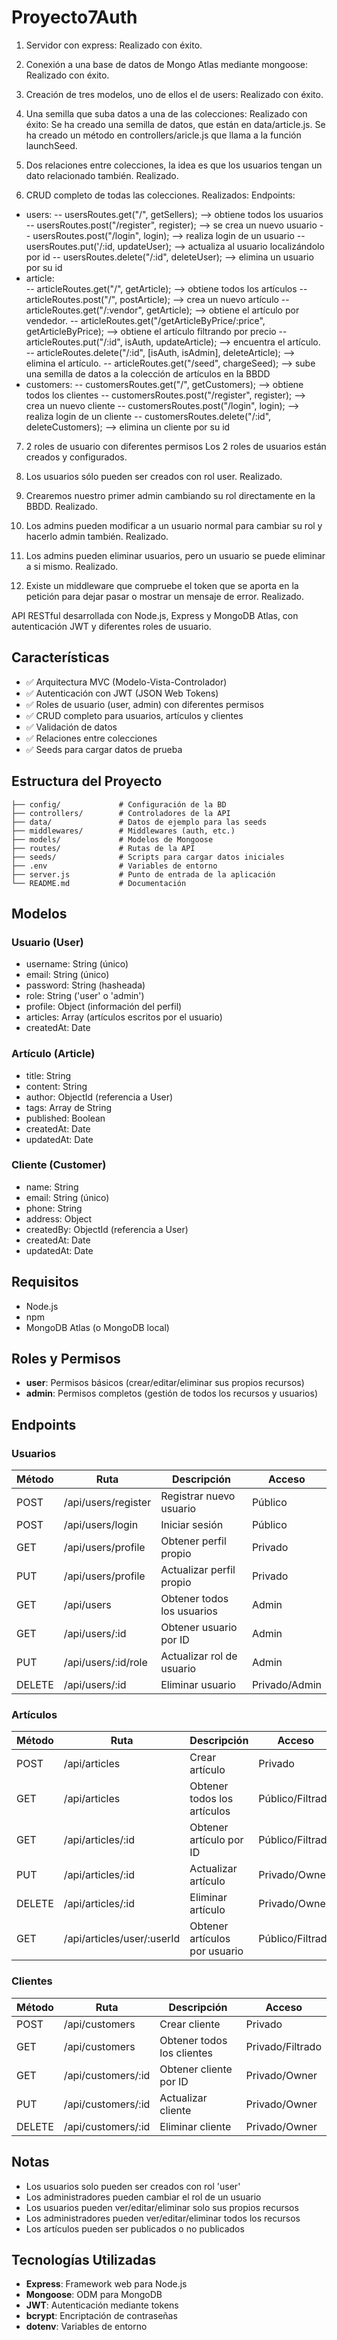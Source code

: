 # Proyecto7Auth

1. Servidor con express:
Realizado con éxito.

2. Conexión a una base de datos de Mongo Atlas mediante mongoose:
Realizado con éxito.

3. Creación de tres modelos, uno de ellos el de users:
Realizado con éxito.

4. Una semilla que suba datos a una de las colecciones:
Realizado con éxito: 
Se ha creado una semilla de datos, que están en data/article.js. 
Se ha creado un método en controllers/aricle.js que llama a la función launchSeed. 

5. Dos relaciones entre colecciones, la idea es que los usuarios tengan un dato relacionado también.
Realizado.

6. CRUD completo de todas las colecciones. Realizados:
Endpoints: 
- users: 
  -- usersRoutes.get("/", getSellers);  --> obtiene todos los usuarios
  -- usersRoutes.post("/register", register);  --> se crea un nuevo usuario
  -- usersRoutes.post("/login", login);  --> realiza login de un usuario
  -- usersRoutes.put('/:id, updateUser); --> actualiza al usuario localizándolo por id
  -- usersRoutes.delete("/:id", deleteUser);  --> elimina un usuario por su id
- article:  
  -- articleRoutes.get("/", getArticle);  --> obtiene todos los artículos
  -- articleRoutes.post("/", postArticle);  --> crea un nuevo artículo
  -- articleRoutes.get("/:vendor", getArticle); --> obtiene el artículo por vendedor.
  -- articleRoutes.get("/getArticleByPrice/:price", getArticleByPrice);  --> obtiene el artículo filtrando por precio
  -- articleRoutes.put("/:id", isAuth, updateArticle); --> encuentra el artículo.
  -- articleRoutes.delete("/:id", [isAuth, isAdmin], deleteArticle); --> elimina el artículo.
  -- articleRoutes.get("/seed", chargeSeed);  --> sube una semilla de datos a la colección de artículos en la BBDD
- customers: 
  -- customersRoutes.get("/", getCustomers);  --> obtiene todos los clientes
  -- customersRoutes.post("/register", register);  --> crea un nuevo cliente
  -- customersRoutes.post("/login", login);  --> realiza login de un cliente
  -- customersRoutes.delete("/:id", deleteCustomers);  --> elimina un cliente por su id

7. 2 roles de usuario con diferentes permisos
Los 2 roles de usuarios están creados y configurados.

8. Los usuarios sólo pueden ser creados con rol user. Realizado.


9. Crearemos nuestro primer admin cambiando su rol directamente en la BBDD. Realizado.


10. Los admins pueden modificar a un usuario normal para cambiar su rol y hacerlo admin también. Realizado.


11. Los admins pueden eliminar usuarios, pero un usuario se puede eliminar a si mismo. Realizado.


12. Existe un middleware que compruebe el token que se aporta en la petición para dejar pasar o mostrar un mensaje de error. Realizado.

API RESTful desarrollada con Node.js, Express y MongoDB Atlas, con autenticación JWT y diferentes roles de usuario.

## Características

- ✅ Arquitectura MVC (Modelo-Vista-Controlador)
- ✅ Autenticación con JWT (JSON Web Tokens)
- ✅ Roles de usuario (user, admin) con diferentes permisos
- ✅ CRUD completo para usuarios, artículos y clientes
- ✅ Validación de datos
- ✅ Relaciones entre colecciones
- ✅ Seeds para cargar datos de prueba

## Estructura del Proyecto

```
├── config/             # Configuración de la BD
├── controllers/        # Controladores de la API
├── data/               # Datos de ejemplo para las seeds
├── middlewares/        # Middlewares (auth, etc.)
├── models/             # Modelos de Mongoose
├── routes/             # Rutas de la API
├── seeds/              # Scripts para cargar datos iniciales
├── .env                # Variables de entorno
├── server.js           # Punto de entrada de la aplicación
└── README.md           # Documentación
```

## Modelos

### Usuario (User)
- username: String (único)
- email: String (único)
- password: String (hasheada)
- role: String ('user' o 'admin')
- profile: Object (información del perfil)
- articles: Array (artículos escritos por el usuario)
- createdAt: Date

### Artículo (Article)
- title: String
- content: String
- author: ObjectId (referencia a User)
- tags: Array de String
- published: Boolean
- createdAt: Date
- updatedAt: Date

### Cliente (Customer)
- name: String
- email: String (único)
- phone: String
- address: Object
- createdBy: ObjectId (referencia a User)
- createdAt: Date
- updatedAt: Date

## Requisitos

- Node.js
- npm 
- MongoDB Atlas (o MongoDB local)



## Roles y Permisos

- **user**: Permisos básicos (crear/editar/eliminar sus propios recursos)
- **admin**: Permisos completos (gestión de todos los recursos y usuarios)

## Endpoints

### Usuarios

| Método | Ruta | Descripción | Acceso |
|--------|------|-------------|--------|
| POST | /api/users/register | Registrar nuevo usuario | Público |
| POST | /api/users/login | Iniciar sesión | Público |
| GET | /api/users/profile | Obtener perfil propio | Privado |
| PUT | /api/users/profile | Actualizar perfil propio | Privado |
| GET | /api/users | Obtener todos los usuarios | Admin |
| GET | /api/users/:id | Obtener usuario por ID | Admin |
| PUT | /api/users/:id/role | Actualizar rol de usuario | Admin |
| DELETE | /api/users/:id | Eliminar usuario | Privado/Admin |

### Artículos

| Método | Ruta | Descripción | Acceso |
|--------|------|-------------|--------|
| POST | /api/articles | Crear artículo | Privado |
| GET | /api/articles | Obtener todos los artículos | Público/Filtrado |
| GET | /api/articles/:id | Obtener artículo por ID | Público/Filtrado |
| PUT | /api/articles/:id | Actualizar artículo | Privado/Owner |
| DELETE | /api/articles/:id | Eliminar artículo | Privado/Owner |
| GET | /api/articles/user/:userId | Obtener artículos por usuario | Público/Filtrado |

### Clientes

| Método | Ruta | Descripción | Acceso |
|--------|------|-------------|--------|
| POST | /api/customers | Crear cliente | Privado |
| GET | /api/customers | Obtener todos los clientes | Privado/Filtrado |
| GET | /api/customers/:id | Obtener cliente por ID | Privado/Owner |
| PUT | /api/customers/:id | Actualizar cliente | Privado/Owner |
| DELETE | /api/customers/:id | Eliminar cliente | Privado/Owner |

## Notas

- Los usuarios solo pueden ser creados con rol 'user'
- Los administradores pueden cambiar el rol de un usuario
- Los usuarios pueden ver/editar/eliminar solo sus propios recursos
- Los administradores pueden ver/editar/eliminar todos los recursos
- Los artículos pueden ser publicados o no publicados

## Tecnologías Utilizadas

- **Express**: Framework web para Node.js
- **Mongoose**: ODM para MongoDB
- **JWT**: Autenticación mediante tokens
- **bcrypt**: Encriptación de contraseñas
- **dotenv**: Variables de entorno
